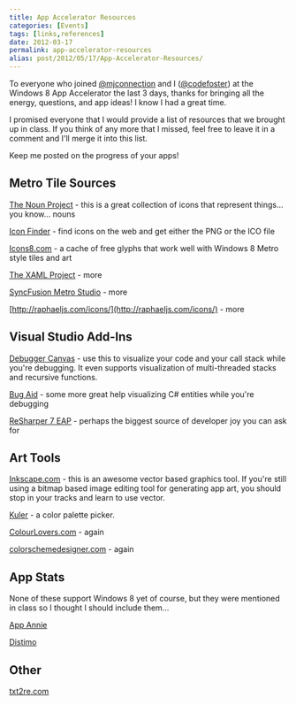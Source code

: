 ```yaml
---
title: App Accelerator Resources
categories: [Events]
tags: [links,references]
date: 2012-03-17
permalink: app-accelerator-resources
alias: post/2012/05/17/App-Accelerator-Resources/
---
```


To everyone who joined [@mjconnection](http://www.twitter.com/twitter) and I ([@codefoster](http://www.twitter.com/codefoster)) at the Windows 8 App Accelerator the last 3 days, thanks for bringing all the energy, questions, and app ideas! I know I had a great time.

I promised everyone that I would provide a list of resources that we brought up in class. If you think of any more that I missed, feel free to leave it in a comment and I&#39;ll merge it into this list.

Keep me posted on the progress of your apps!

## Metro Tile Sources

[The Noun Project](http://www.thenounproject.com) - this is a great collection of icons that represent things... you know... nouns

[Icon Finder](http://www.iconfinder.com) - find icons on the web and get either the PNG or the ICO file

[Icons8.com](http://www.icons8.com) - a cache of free glyphs that work well with Windows 8 Metro style tiles and art

[The XAML Project](http://www.thexamlproject.com) - more

[SyncFusion Metro Studio](http://www.syncfusion.com/downloads/metrostudio) - more

[http://raphaeljs.com/icons/](http://raphaeljs.com/icons/) - more

## Visual Studio Add-Ins

[Debugger Canvas](http://msdn.microsoft.com/en-us/devlabs/hh227299) - use this to visualize your code and your call stack while you&#39;re debugging. It even supports visualization of multi-threaded stacks and recursive functions.

[Bug Aid](http://www.bugaidsoftware.com) - some more great help visualizing C# entities while you&#39;re debugging

[ReSharper 7 EAP](http://confluence.jetbrains.net/display/ReSharper/ReSharper+7+EAP) - perhaps the biggest source of developer joy you can ask for

## Art Tools

[Inkscape.com](http://www.inkscape.com) - this is an awesome vector based graphics tool. If you&#39;re still using a bitmap based image editing tool for generating app art, you should stop in your tracks and learn to use vector.

[Kuler](http://kuler.adobe.com) - a color palette picker.

[ColourLovers.com](http://www.ColourLovers.com) - again

[colorschemedesigner.com](http://colorschemedesigner.com) - again

## App Stats

None of these support Windows 8 yet of course, but they were mentioned in class so I thought I should include them...

[App Annie](http://www.appannie.com)

[Distimo](http://www.distimo.com)

## Other

[txt2re.com](http://www.txt2re.com "txt2re")